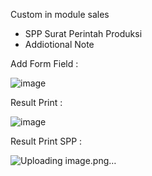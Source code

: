 Custom in module sales
- SPP Surat Perintah Produksi
- Addiotional Note

Add Form Field :

![image](https://user-images.githubusercontent.com/7802565/119314517-084cb980-bc9f-11eb-92d3-d088925908c3.png)


Result Print :


![image](https://user-images.githubusercontent.com/7802565/119314673-33370d80-bc9f-11eb-8584-16bd9a4e85b4.png)

Result Print SPP :


![Uploading image.png…]()

